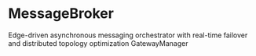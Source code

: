 # MessageBroker
Edge-driven asynchronous messaging orchestrator with real-time failover and distributed topology optimization GatewayManager
